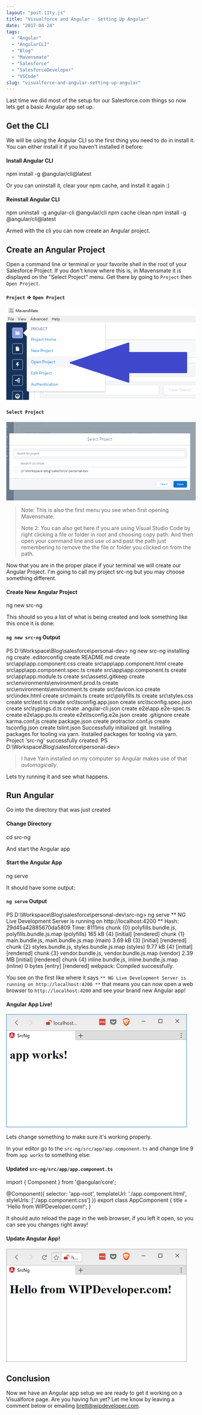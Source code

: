 ```yaml
---
layout: "post.11ty.js"
title: "Visualforce and Angular - Setting Up Angular"
date: "2017-04-24"
tags: 
  - "Angular"
  - "AngularCLI"
  - "Blog"
  - "Mavensmate"
  - "Salesforce"
  - "SalesforceDeveloper"
  - "VSCode"
slug: "visualforce-and-angular-setting-up-angular"
---
```


Last time we did most of the setup for our Salesforce.com things so now lets get a basic Angular app set up.

## Get the CLI

We will be using the Angular CLI so the first thing you need to do in install it. You can either install it if you haven't installed it before:

#### Install Angular CLI

npm install -g @angular/cli@latest

Or you can uninstall it, clear your npm cache, and install it again :)

#### Reinstall Angular CLI

npm uninstall -g angular-cli @angular/cli
npm cache clean
npm install -g @angular/cli@latest

Armed with the cli you can now create an Angular project.

## Create an Angular Project

Open a command line or terminal or your favorite shell in the root of your Salesforce Project. If you don't know where this is, in Mavensmate it is displayed on the "Select Project" menu. Get there by going to `Project` then `Open Project`.

#### `Project` => `Open Project`

![Project then Open Project](images/angular-with-visualforce-02-001.png)

#### `Select Project`

![Select Project](images/angular-with-visualforce-02-011.png)

> Note: This is also the first menu you see when first opening Mavensmate.
> 
> Note 2: You can also get here if you are using Visual Studio Code by right clicking a file or folder in root and choosing copy path. And then open your command line and use `cd` and past the path just remembering to remove the the file or folder you clicked on from the path.

Now that you are in the proper place if your terminal we will create our Angular Project. I'm going to call my project src-ng but you may choose something different.

#### Create New Angular Project

ng new src-ng

This should so you a list of what is being created and look something like this once it is done:

#### `ng new src-ng` Output

PS D:\\Workspace\\Blog\\salesforce\\personal-dev> ng new src-ng
installing ng
  create .editorconfig
  create README.md
  create src\\app\\app.component.css
  create src\\app\\app.component.html
  create src\\app\\app.component.spec.ts
  create src\\app\\app.component.ts
  create src\\app\\app.module.ts
  create src\\assets\\.gitkeep
  create src\\environments\\environment.prod.ts
  create src\\environments\\environment.ts
  create src\\favicon.ico
  create src\\index.html
  create src\\main.ts
  create src\\polyfills.ts
  create src\\styles.css
  create src\\test.ts
  create src\\tsconfig.app.json
  create src\\tsconfig.spec.json
  create src\\typings.d.ts
  create .angular-cli.json
  create e2e\\app.e2e-spec.ts
  create e2e\\app.po.ts
  create e2e\\tsconfig.e2e.json
  create .gitignore
  create karma.conf.js
  create package.json
  create protractor.conf.js
  create tsconfig.json
  create tslint.json
Successfully initialized git.
Installing packages for tooling via yarn.
Installed packages for tooling via yarn.
Project 'src-ng' successfully created.
PS D:\\Workspace\\Blog\\salesforce\\personal-dev>

> I have Yarn installed on my computer so Angular makes use of that _automagically_.

Lets try running it and see what happens.

## Run Angular

Go into the directory that was just created

#### Change Directory

cd src-ng

And start the Angular app

#### Start the Angular App

ng serve

It should have some output:

#### `ng serve` Output

PS D:\\Workspace\\Blog\\salesforce\\personal-dev\\src-ng> ng serve
\*\* NG Live Development Server is running on http://localhost:4200 \*\*
Hash: 29d45a42885670da5809
Time: 8111ms
chunk    {0} polyfills.bundle.js, polyfills.bundle.js.map (polyfills) 165 kB {4} \[initial\] \[rendered\]
chunk    {1} main.bundle.js, main.bundle.js.map (main) 3.69 kB {3} \[initial\] \[rendered\]
chunk    {2} styles.bundle.js, styles.bundle.js.map (styles) 9.77 kB {4} \[initial\] \[rendered\]
chunk    {3} vendor.bundle.js, vendor.bundle.js.map (vendor) 2.39 MB \[initial\] \[rendered\]
chunk    {4} inline.bundle.js, inline.bundle.js.map (inline) 0 bytes \[entry\] \[rendered\]
webpack: Compiled successfully.

You see on the first like where it says `** NG Live Development Server is running on http://localhost:4200 **` that means you can now open a web browser to `http://localhost:4200` and see your brand new Angular app!

#### Angular App Live!

![Angular App Live](images/angular-with-visualforce-02-021.png)

Lets change something to make sure it's working properly.

In your editor go to the `src-ng/src/app/app.component.ts` and change line 9 from `app works` to something else:

#### Updated `src-ng/src/app/app.component.ts`

import { Component } from '@angular/core';

@Component({
  selector: 'app-root',
  templateUrl: './app.component.html',
  styleUrls: \['./app.component.css'\]
})
export class AppComponent {
  title = 'Hello from WIPDeveloper.com!';
}

It should auto reload the page in the web browser, if you left it open, so you can see you changes right away!

#### Update Angular App!

![Updated Angular App](images/angular-with-visualforce-02-03-11.png)

## Conclusion

Now we have an Angular app setup we are ready to get it working on a Visualforce page. Are you having fun yet? Let me know by leaving a comment below or emailing [brett@wipdeveloper.com](mailto:brett@wipdeveloper.com).
